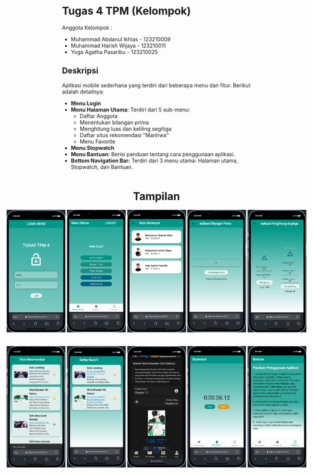 # Tugas 4 TPM (Kelompok)

Anggota Kelompok :
- Muhammad Abdanul Ikhlas - 123210009
- Muhammad Harish Wijaya - 123210011
- Yoga Agatha Pasaribu - 123210025

## Deskripsi
Aplikasi mobile sederhana yang terdiri dari beberapa menu dan fitur. Berikut adalah detailnya:


- **Menu Login**
- **Menu Halaman Utama:** Terdiri dari 5 sub-menu:
  - Daftar Anggota
  - Menentukan bilangan prima
  - Menghitung luas dan keliling segitiga
  - Daftar situs rekomendasi "Manhwa"
  - Menu Favorite
- **Menu Stopwatch** 
- **Menu Bantuan:** Berisi panduan tentang cara penggunaan aplikasi.
- **Bottom Navigation Bar:** Terdiri dari 3 menu utama: Halaman utama, Stopwatch, dan Bantuan.

<div align="center" style="display: flex; justify-content: center;">
  <h1>Tampilan</h1>
</div>


<div align="center" style="display: flex; justify-content: center;">
  <img src="./docs/docs1.png" alt="Login Page" width="157">&nbsp;
  <img src="./docs/docs2.png" alt="Main Menu" width="157">&nbsp;
  <img src="./docs/docs3.png" alt="Sub Menu 1" width="157">&nbsp;
  <img src="./docs/docs4.png" alt="Sub Menu 2" width="157">&nbsp;
  <img src="./docs/docs5.png" alt="Sub Menu 3" width="157">
</div>


<br>


<div align="center" style="display: flex; justify-content: center; margin-top: 20px;">
  <img src="./docs/docs6.png" alt="Sub Menu 4" width="157">&nbsp;
  <img src="./docs/docs7.png" alt="Sub Menu 5" width="157">&nbsp;
  <img src="./docs/docs8.png" alt="Stopwatch" width="157">&nbsp;
  <img src="./docs/docs9.png" alt="Bantuan" width="157">&nbsp;
  <img src="./docs/docs10.png" alt="Favorite Menu" width="157">
</div>
